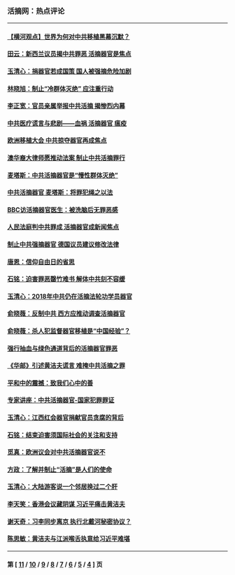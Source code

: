 ### 活摘网：热点评论
---
#### [【横河观点】世界为何对中共移植黑幕沉默？](../../pages/nf5879/n13244249.md?05080430) 
#### [田云：新西兰议员揭中共罪恶 活摘器官是焦点](../../pages/nf5879/n13070629.md?05080430) 
#### [玉清心：捐器官若成国策 国人被强摘危险加剧](../../pages/nf5879/n12802713.md?05080430) 
#### [林晓旭：制止“冷群体灭绝” 应注重行动](../../pages/nf5879/n12779736.md?05080430) 
#### [李正宽：官员亲属举报中共活摘 揭惨烈内幕](../../pages/nf5879/n12684490.md?05080430) 
#### [中共医疗谎言与悲剧——血祸 活摘器官 瘟疫](../../pages/nf5879/n12372103.md?05080430) 
#### [欧洲移植大会 中共掠夺器官再成焦点](../../pages/nf5879/n11538883.md?05080430) 
#### [澳华裔大律师愿推动法案 制止中共活摘罪行](../../pages/nf5879/n11377039.md?05080430) 
#### [麦塔斯：中共活摘器官是“慢性群体灭绝”](../../pages/nf5879/n11350529.md?05080430) 
#### [中共活摘器官 麦塔斯：将罪犯绳之以法](../../pages/nf5879/n11347973.md?05080430) 
#### [BBC访活摘器官医生：被洗脑后无罪恶感](../../pages/nf5879/n11335935.md?05080430) 
#### [人民法庭判中共罪成 活摘器官成新闻焦点](../../pages/nf5879/n11331578.md?05080430) 
#### [制止中共强摘器官 德国议员建议修改法律](../../pages/nf5879/n11249451.md?05080430) 
#### [唐恩：信仰自由日的省思](../../pages/nf5879/n11003525.md?05080430) 
#### [石铭：迫害罪恶罄竹难书  解体中共刻不容缓](../../pages/nf5879/n10942855.md?05080430) 
#### [玉清心：2018年中共仍在活摘法轮功学员器官](../../pages/nf5879/n10914646.md?05080430) 
#### [俞晓薇：反制中共 西方应推动调查活摘器官](../../pages/nf5879/n10794671.md?05080430) 
#### [俞晓薇：杀人犯监督器官移植是“中国经验”？](../../pages/nf5879/n10466427.md?05080430) 
#### [强行抽血与绿色通道背后的活摘器官罪恶](../../pages/nf5879/n10004708.md?05080430) 
#### [《华邮》引述黄洁夫谎言 难掩中共活摘之罪](../../pages/nf5879/n9642309.md?05080430) 
#### [平和中的震撼：致我们心中的善](../../pages/nf5879/n9021123.md?05080430) 
#### [专家讲座：中共活摘器官-国家犯罪罪证](../../pages/nf5879/n8828153.md?05080430) 
#### [玉清心：江西红会器官捐献官员贪腐的背后](../../pages/nf5879/n8522122.md?05080430) 
#### [石铭：结束迫害须国际社会的关注和支持](../../pages/nf5879/n8443497.md?05080430) 
#### [觅真：欧洲议会对中共活摘器官说不](../../pages/nf5879/n8337486.md?05080430) 
#### [方政：了解并制止“活摘”是人们的使命](../../pages/nf5879/n8329214.md?05080430) 
#### [玉清心：大陆游客说一个邻居换过二个肝](../../pages/nf5879/n8291404.md?05080430) 
#### [李天笑：香港会议藏阴谋 习近平痛击黄洁夫](../../pages/nf5879/n8241459.md?05080430) 
#### [谢天奇：习李同步离京 执行北戴河秘密协议？](../../pages/nf5879/n8230418.md?05080430) 
#### [陈思敏：黄洁夫与江派喉舌执意给习近平难堪](../../pages/nf5879/n8222166.md?05080430) 

---
#### 第 [ [11](./11.md?05080430) / [10](./10.md?05080430) / [9](./9.md?05080430) / [8](./8.md?05080430) / [7](./7.md?05080430) / [6](./6.md?05080430) / [5](./5.md?05080430) / [4](./4.md?05080430) ] 页
